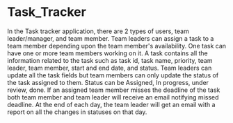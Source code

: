# Task_Tracker
In the Task tracker application, there are 2 types of users, team leader/manager, and team member. Team leaders can assign a task to a team member depending upon the team member's availability. One task can have one or more team members working on it. A task contains all the information related to the task such as task id, task name, priority, team leader, team member, start and end date, and status. Team leaders can update all the task fields but team members can only update the status of the task assigned to them. Status can be Assigned, In progress, under review, done. If an assigned team member misses the deadline of the task both team member and team leader will receive an email notifying missed deadline. At the end of each day, the team leader will get an email with a report on all the changes in statuses on that day.
